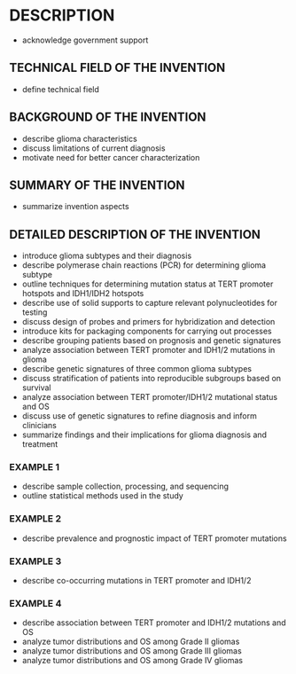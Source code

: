 # DESCRIPTION

- acknowledge government support

## TECHNICAL FIELD OF THE INVENTION

- define technical field

## BACKGROUND OF THE INVENTION

- describe glioma characteristics
- discuss limitations of current diagnosis
- motivate need for better cancer characterization

## SUMMARY OF THE INVENTION

- summarize invention aspects

## DETAILED DESCRIPTION OF THE INVENTION

- introduce glioma subtypes and their diagnosis
- describe polymerase chain reactions (PCR) for determining glioma subtype
- outline techniques for determining mutation status at TERT promoter hotspots and IDH1/IDH2 hotspots
- describe use of solid supports to capture relevant polynucleotides for testing
- discuss design of probes and primers for hybridization and detection
- introduce kits for packaging components for carrying out processes
- describe grouping patients based on prognosis and genetic signatures
- analyze association between TERT promoter and IDH1/2 mutations in glioma
- describe genetic signatures of three common glioma subtypes
- discuss stratification of patients into reproducible subgroups based on survival
- analyze association between TERT promoter/IDH1/2 mutational status and OS
- discuss use of genetic signatures to refine diagnosis and inform clinicians
- summarize findings and their implications for glioma diagnosis and treatment

### EXAMPLE 1

- describe sample collection, processing, and sequencing
- outline statistical methods used in the study

### EXAMPLE 2

- describe prevalence and prognostic impact of TERT promoter mutations

### EXAMPLE 3

- describe co-occurring mutations in TERT promoter and IDH1/2

### EXAMPLE 4

- describe association between TERT promoter and IDH1/2 mutations and OS
- analyze tumor distributions and OS among Grade II gliomas
- analyze tumor distributions and OS among Grade III gliomas
- analyze tumor distributions and OS among Grade IV gliomas

